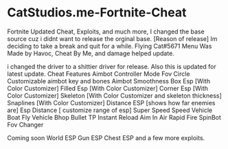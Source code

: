 # CatStudios.me-Fortnite-Cheat
Fortnite Updated Cheat, Exploits, and much more, I changed the base source cuz i didnt want to release the orginal base.
[Reason of release]
Im deciding to take a break and quit for a while.
Flying Cat#5671
Menu Was Made by Havoc, Cheat By Me, and damage helped update.

i changed the driver to a shittier driver for release.
Also this is updated for latest update.
Cheat Features
Aimbot
Controller Mode
Fov Circle
Customizable aimbot key and bones
Aimbot Smoothness
Box Esp
[With Color Customizer]
Filled Esp
[With Color Customizer]
Corner Esp
[With Color Customizer]
Skeleton
[With Color Customizer and skeleton thickness]
Snaplines
[With Color Customizer]
Distance ESP
[shows how far enemies are]
Esp Distance
[ customize range of esp]
Super Speed
Speed Vehicle
Boat Fly
Vehicle Bhop
Bullet TP
Instant Reload
Aim In Air
Rapid Fire
SpinBot
Fov Changer

Coming soon
World ESP
Gun ESP
Chest ESP
and a few more exploits.
